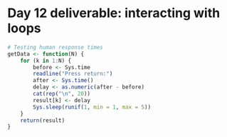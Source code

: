 Day 12 deliverable: interacting with loops
========================================================

```r
# Testing human response times
getData <- function(N) {
    for (k in 1:N) {
        before <- Sys.time
        readline("Press return:")
        after <- Sys.time()
        delay <- as.numeric(after - before)
        cat(rep("\n", 20))
        result[k] <- delay
        Sys.sleep(runif(1, min = 1, max = 5))
    }
    return(result)
}
```



